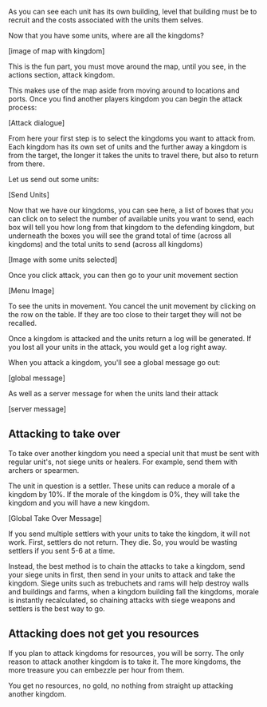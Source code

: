 
As you can see each unit has its own building, level that building must be to recruit and the costs associated with the units them selves.

Now that you have some units, where are all the kingdoms?

[image of map with kingdom]

This is the fun part, you must move around the map, until you see, in the actions section, attack kingdom.

This makes use of the map aside from moving around to locations and ports. Once you find another players kingdom you can begin the attack process:

[Attack dialogue]

From here your first step is to select the kingdoms you want to attack from. Each kingdom has its own set of units and the further away a kingdom is from the target, the longer it takes the units to travel there, but also to return from there.

Let us send out some units:

[Send Units]

Now that we have our kingdoms, you can see here, a list of boxes that you can click on to select the number of available units you want to send, each box will tell you how long from that kingdom to the defending kingdom, but underneath the boxes you will see the grand total of time (across all kingdoms) and the total units to send (across all kingdoms)

[Image with some units selected]

Once you click attack, you can then go to your unit movement section

[Menu Image]

To see the units in movement. You cancel the unit movement by clicking on the row on the table. If they are too close to their target they will not be recalled.

Once a kingdom is attacked and the units return a log will be generated. If you lost all your units in the attack, you would get a log right away.

When you attack a kingdom, you&#39;ll see a global message go out:

[global message]

As well as a server message for when the units land their attack

[server message]

## Attacking to take over

To take over another kingdom you need a special unit that must be sent with regular unit&#39;s, not siege units or healers. For example, send them with archers or spearmen.

The unit in question is a settler. These units can reduce a morale of a kingdom by 10%. If the morale of the kingdom is 0%, they will take the kingdom and you will have a new kingdom.

[Global Take Over Message]

If you send multiple settlers with your units to take the kingdom, it will not work. First, settlers do not return. They die. So, you would be wasting settlers if you sent 5-6 at a time.

Instead, the best method is to chain the attacks to take a kingdom, send your siege units in first, then send in your units to attack and take the kingdom. Siege units such as trebuchets and rams will help destroy walls and buildings and farms, when a kingdom building fall the kingdoms, morale is instantly recalculated, so chaining attacks with siege weapons and settlers is the best way to go.

## Attacking does not get you resources

If you plan to attack kingdoms for resources, you will be sorry. The only reason to attack another kingdom is to take it. The more kingdoms, the more treasure you can embezzle per hour from them.

You get no resources, no gold, no nothing from straight up attacking another kingdom.
